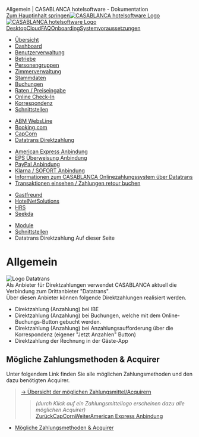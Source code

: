 Allgemein | CASABLANCA hotelsoftware - Dokumentation  
[Zum Hauptinhalt springen](https://docs.casablanca.at/cloud/interfaces/datatrans/#__docusaurus_skipToContent_fallback)[![CASABLANCA hotelsoftware Logo](https://docs.casablanca.at/img/logo.png) ![CASABLANCA hotelsoftware Logo](https://docs.casablanca.at/img/Casablanca_LOGO_2022_neg.png)](https://docs.casablanca.at/) [Desktop](https://docs.casablanca.at/desktop/desktop/)[Cloud](https://docs.casablanca.at/cloud/cloud_systems/)[FAQ](https://docs.casablanca.at/faq)[Onboarding](https://docs.casablanca.at/onboarding/fiscalization)[Systemvoraussetzungen](https://docs.casablanca.at/system_requirements)  
* [Übersicht](https://docs.casablanca.at/cloud/cloud_systems/)
* [Dashboard](https://docs.casablanca.at/cloud/dashboard/)
* [Benutzerverwaltung](https://docs.casablanca.at/cloud/user_management/)
* [Betriebe](https://docs.casablanca.at/cloud/company/)
* [Personengruppen](https://docs.casablanca.at/cloud/person_groups/)
* [Zimmerverwaltung](https://docs.casablanca.at/cloud/rooms/)
* [Stammdaten](https://docs.casablanca.at/cloud/main_data/)
* [Buchungen](https://docs.casablanca.at/cloud/bookings/)
* [Raten / Preiseingabe](https://docs.casablanca.at/cloud/raten/)
* [Online Check-In](https://docs.casablanca.at/cloud/online_checkin/)
* [Korrespondenz](https://docs.casablanca.at/cloud/online_corr/)
* [Schnittstellen](https://docs.casablanca.at/cloud/interfaces/)
+ [ABM WebsLine](https://docs.casablanca.at/cloud/interfaces/abm/)
+ [Booking.com](https://docs.casablanca.at/cloud/interfaces/bookingcom/)
+ [CapCorn](https://docs.casablanca.at/cloud/interfaces/capcorn/)
+ [Datatrans Direktzahlung](https://docs.casablanca.at/cloud/interfaces/datatrans/)
- [American Express Anbindung](https://docs.casablanca.at/cloud/interfaces/datatrans/amex)
- [EPS Überweisung Anbindung](https://docs.casablanca.at/cloud/interfaces/datatrans/eps)
- [PayPal Anbindung](https://docs.casablanca.at/cloud/interfaces/datatrans/paypal)
- [Klarna / SOFORT Anbindung](https://docs.casablanca.at/cloud/interfaces/datatrans/klarna)
- [Informationen zum CASABLANCA Onlinezahlungssystem über Datatrans](https://docs.casablanca.at/cloud/interfaces/datatrans/info_acquirer)
- [Transaktionen einsehen / Zahlungen retour buchen](https://docs.casablanca.at/cloud/interfaces/datatrans/transactions)
+ [Gastfreund](https://docs.casablanca.at/cloud/interfaces/gastfreund/)
+ [HotelNetSolutions](https://docs.casablanca.at/cloud/interfaces/hns/)
+ [HRS](https://docs.casablanca.at/cloud/interfaces/hrs/)
+ [Seekda](https://docs.casablanca.at/cloud/interfaces/seekda/)
* [Module](https://docs.casablanca.at/cloud/module/)  
* [Schnittstellen](https://docs.casablanca.at/cloud/interfaces/)
* Datatrans Direktzahlung
Auf dieser Seite

# Allgemein  
![Logo Datatrans](https://docs.casablanca.at/assets/images/logo-61b449a232cb8927ba7ad7cd72305169.png "Logo Datatrans")  
Als Anbieter für Direktzahlungen verwendet CASABLANCA aktuell die Verbindung zum Drittanbieter "Datatrans".  
Über diesen Anbieter können folgende Direktzahlungen realisiert werden.  
* Direktzahlung (Anzahlung) bei IBE
* Direktzahlung (Anzahlung) bei Buchungen, welche mit dem Online-Buchungs-Button gebucht werden.
* Direktzahlung (Anzahlung) bei Anzahlungsaufforderung über die Korrespondenz (eigener "Jetzt Anzahlen" Button)
* Direktzahlung der Rechnung in der Gäste-App

## Mögliche Zahlungsmethoden & Acquirer[](https://docs.casablanca.at/cloud/interfaces/datatrans/#mögliche-zahlungsmethoden--acquirer "Direkter Link zu Mögliche Zahlungsmethoden & Acquirer")  
Unter folgendem Link finden Sie alle möglichen Zahlungsmethoden und den dazu benötigten Acquirer.  
> [-> Übersicht der möglichen Zahlungsmittel/Acquirern](https://www.datatrans.ch/de/features/zahlungsmittel)
>  > *(durch Klick auf ein Zahlungsmittellogo erscheinen dazu alle möglichen
> Acquirer)*  
[ZurückCapCorn](https://docs.casablanca.at/cloud/interfaces/capcorn/)[WeiterAmerican Express Anbindung](https://docs.casablanca.at/cloud/interfaces/datatrans/amex)  
* [Mögliche Zahlungsmethoden & Acquirer](https://docs.casablanca.at/cloud/interfaces/datatrans/#mögliche-zahlungsmethoden--acquirer)